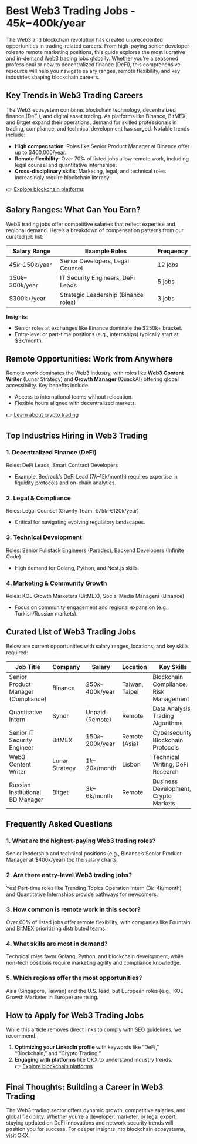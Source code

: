 # Best Web3 Trading Jobs - $45k-$400k/year  

The Web3 and blockchain revolution has created unprecedented opportunities in trading-related careers. From high-paying senior developer roles to remote marketing positions, this guide explores the most lucrative and in-demand Web3 trading jobs globally. Whether you’re a seasoned professional or new to decentralized finance (DeFi), this comprehensive resource will help you navigate salary ranges, remote flexibility, and key industries shaping blockchain careers.  

## Key Trends in Web3 Trading Careers  

The Web3 ecosystem combines blockchain technology, decentralized finance (DeFi), and digital asset trading. As platforms like Binance, BitMEX, and Bitget expand their operations, demand for skilled professionals in trading, compliance, and technical development has surged. Notable trends include:  
- **High compensation**: Roles like Senior Product Manager at Binance offer up to $400,000/year.  
- **Remote flexibility**: Over 70% of listed jobs allow remote work, including legal counsel and quantitative internships.  
- **Cross-disciplinary skills**: Marketing, legal, and technical roles increasingly require blockchain literacy.  

👉 [Explore blockchain platforms](https://bit.ly/okx-bonus)  

## Salary Ranges: What Can You Earn?  

Web3 trading jobs offer competitive salaries that reflect expertise and regional demand. Here’s a breakdown of compensation patterns from our curated job list:  

| Salary Range       | Example Roles                          | Frequency |  
|---------------------|----------------------------------------|-----------|  
| $45k–$150k/year     | Senior Developers, Legal Counsel       | 12 jobs   |  
| $150k–$300k/year    | IT Security Engineers, DeFi Leads      | 5 jobs    |  
| $300k+/year          | Strategic Leadership (Binance roles)   | 3 jobs    |  

**Insights**:  
- Senior roles at exchanges like Binance dominate the $250k+ bracket.  
- Entry-level or part-time positions (e.g., internships) typically start at $3k/month.  

## Remote Opportunities: Work from Anywhere  

Remote work dominates the Web3 industry, with roles like **Web3 Content Writer** (Lunar Strategy) and **Growth Manager** (QuackAI) offering global accessibility. Key benefits include:  
- Access to international teams without relocation.  
- Flexible hours aligned with decentralized markets.  

👉 [Learn about crypto trading](https://bit.ly/okx-bonus)  

## Top Industries Hiring in Web3 Trading  

### 1. **Decentralized Finance (DeFi)**  
Roles: DeFi Leads, Smart Contract Developers  
- Example: Bedrock’s DeFi Lead ($7k–$15k/month) requires expertise in liquidity protocols and on-chain analytics.  

### 2. **Legal & Compliance**  
Roles: Legal Counsel (Gravity Team: €75k–€120k/year)  
- Critical for navigating evolving regulatory landscapes.  

### 3. **Technical Development**  
Roles: Senior Fullstack Engineers (Paradex), Backend Developers (Infinite Code)  
- High demand for Golang, Python, and Nest.js skills.  

### 4. **Marketing & Community Growth**  
Roles: KOL Growth Marketers (BitMEX), Social Media Managers (Binance)  
- Focus on community engagement and regional expansion (e.g., Turkish/Russian markets).  

## Curated List of Web3 Trading Jobs  

Below are current opportunities with salary ranges, locations, and key skills required:  

| **Job Title**                     | **Company**         | **Salary**          | **Location**          | **Key Skills**                     |  
|-----------------------------------|---------------------|---------------------|-----------------------|------------------------------------|  
| Senior Product Manager (Compliance) | Binance            | $250k–$400k/year    | Taiwan, Taipei        | Blockchain Compliance, Risk Management |  
| Quantitative Intern               | Syndr              | Unpaid (Remote)     | Remote                | Data Analysis, Trading Algorithms  |  
| Senior IT Security Engineer       | BitMEX             | $150k–$200k/year    | Remote (Asia)         | Cybersecurity, Blockchain Protocols |  
| Web3 Content Writer               | Lunar Strategy     | $1k–$20k/month      | Lisbon                | Technical Writing, DeFi Research   |  
| Russian Institutional BD Manager  | Bitget             | $3k–$6k/month       | Remote                | Business Development, Crypto Markets |  

## Frequently Asked Questions  

### **1. What are the highest-paying Web3 trading roles?**  
Senior leadership and technical positions (e.g., Binance’s Senior Product Manager at $400k/year) top the salary charts.  

### **2. Are there entry-level Web3 trading jobs?**  
Yes! Part-time roles like Trending Topics Operation Intern ($3k–$4k/month) and Quantitative Internships provide pathways for newcomers.  

### **3. How common is remote work in this sector?**  
Over 60% of listed jobs offer remote flexibility, with companies like Fountain and BitMEX prioritizing distributed teams.  

### **4. What skills are most in demand?**  
Technical roles favor Golang, Python, and blockchain development, while non-tech positions require marketing agility and compliance knowledge.  

### **5. Which regions offer the most opportunities?**  
Asia (Singapore, Taiwan) and the U.S. lead, but European roles (e.g., KOL Growth Marketer in Europe) are rising.  

## How to Apply for Web3 Trading Jobs  

While this article removes direct links to comply with SEO guidelines, we recommend:  
1. **Optimizing your LinkedIn profile** with keywords like “DeFi,” “Blockchain,” and “Crypto Trading.”  
2. **Engaging with platforms** like OKX to understand industry trends.  
👉 [Explore blockchain platforms](https://bit.ly/okx-bonus)  

## Final Thoughts: Building a Career in Web3 Trading  

The Web3 trading sector offers dynamic growth, competitive salaries, and global flexibility. Whether you’re a developer, marketer, or legal expert, staying updated on DeFi innovations and network security trends will position you for success. For deeper insights into blockchain ecosystems, [visit OKX](https://bit.ly/okx-bonus).  
